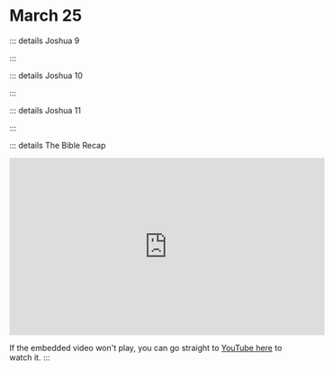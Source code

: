 # March 25

::: details Joshua 9
<!--@include: @/bible/translations/bsb/06_jos/009.md-->
:::

::: details Joshua 10
<!--@include: @/bible/translations/bsb/06_jos/010.md-->
:::

::: details Joshua 11
<!--@include: @/bible/translations/bsb/06_jos/011.md-->
:::

::: details The Bible Recap
<iframe width="560" height="315" src="https://www.youtube.com/embed/s2Ao1a3Otxw" title="YouTube video player" frameborder="0" allow="accelerometer; autoplay; clipboard-write; encrypted-media; gyroscope; picture-in-picture; web-share" referrerpolicy="strict-origin-when-cross-origin" allowfullscreen></iframe>

If the embedded video won't play, you can go straight to [YouTube here](https://youtu.be/s2Ao1a3Otxw) to watch it.
:::